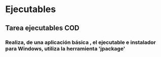 # Ejecutables
## Tarea ejecutables COD
### Realiza, de una aplicación básica , el ejecutable e instalador para Windows, utiliza la herramienta 'jpackage'
